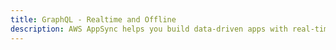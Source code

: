 ```yaml
---
title: GraphQL - Realtime and Offline
description: AWS AppSync helps you build data-driven apps with real-time and offline capabilities. The AppSync Android SDK enables you to integrate your app with the AWS AppSync service and is based off of the Apollo project found here.
---
```


<inline-fragment src="~/sdk/fragments/library-callout.md"></inline-fragment>

<inline-fragment platform="ios" src="~/sdk/api/fragments/ios/graphql.md"></inline-fragment> <inline-fragment platform="android" src="~/sdk/api/fragments/android/graphql.md"></inline-fragment>